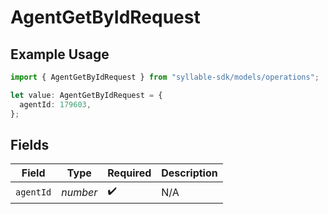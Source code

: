 # AgentGetByIdRequest

## Example Usage

```typescript
import { AgentGetByIdRequest } from "syllable-sdk/models/operations";

let value: AgentGetByIdRequest = {
  agentId: 179603,
};
```

## Fields

| Field              | Type               | Required           | Description        |
| ------------------ | ------------------ | ------------------ | ------------------ |
| `agentId`          | *number*           | :heavy_check_mark: | N/A                |